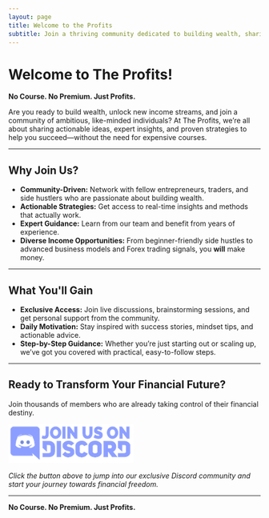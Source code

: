 ```yaml
---
layout: page
title: Welcome to the Profits
subtitle: Join a thriving community dedicated to building wealth, sharing ideas, and achieving financial freedom.
---
```


# Welcome to The Profits!

**No Course. No Premium. Just Profits.**

Are you ready to build wealth, unlock new income streams, and join a community of ambitious, like-minded individuals? At The Profits, we’re all about sharing actionable ideas, expert insights, and proven strategies to help you succeed—without the need for expensive courses.

---

## Why Join Us?

- **Community-Driven:** Network with fellow entrepreneurs, traders, and side hustlers who are passionate about building wealth.
- **Actionable Strategies:** Get access to real-time insights and methods that actually work.
- **Expert Guidance:** Learn from our team and benefit from years of experience.
- **Diverse Income Opportunities:** From beginner-friendly side hustles to advanced business models and Forex trading signals, you **will** make money.

---

## What You'll Gain

- **Exclusive Access:** Join live discussions, brainstorming sessions, and get personal support from the community.
- **Daily Motivation:** Stay inspired with success stories, mindset tips, and actionable advice.
- **Step-by-Step Guidance:** Whether you’re just starting out or scaling up, we’ve got you covered with practical, easy-to-follow steps.

---

## Ready to Transform Your Financial Future?

Join thousands of members who are already taking control of their financial destiny.

[![Join The Profits on Discord](./assets/img/joinus.png)](https://discord.gg/your-invite-link)

*Click the button above to jump into our exclusive Discord community and start your journey towards financial freedom.*

---

**No Course. No Premium. Just Profits.**
